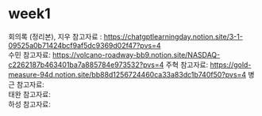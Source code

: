 # week1

회의록 (정리본), 지우 참고자료 : https://chatgptlearningday.notion.site/3-1-09525a0b71424bcf9af5dc9369d02f47?pvs=4  
수민 참고자료:  https://volcano-roadway-bb9.notion.site/NASDAQ-c2262187b463401ba7a885784e973532?pvs=4
주혁 참고자료:  https://gold-measure-94d.notion.site/bb88d1256724460ca33a83dc1b740f50?pvs=4
병근 참고자료:  
태완 참고자료:  
하성 참고자료:  


